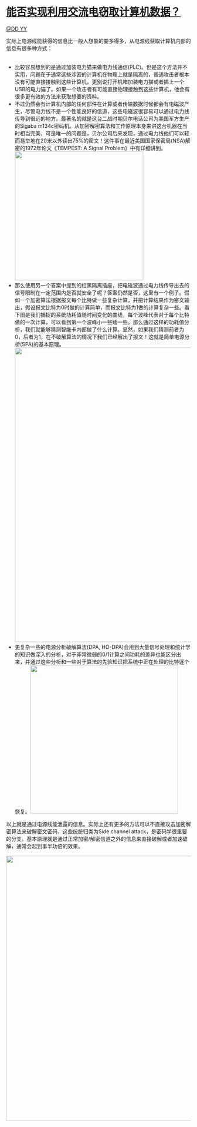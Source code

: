 
#  [能否实现利用交流电窃取计算机数据？](https://zhihu.com/questions/20713943)



[@DD YY](https://zhihu.com/people/3078f698e4c13265f12a364179033b8f)

实际上电源线能获得的信息比一般人想象的要多得多，从电源线获取计算机内部的信息有很多种方式：<br><br><ul><li>比较容易想到的是通过加装电力猫来做电力线通信(PLC)。但是这个方法并不实用，问题在于通常这些涉密的计算机在物理上就是隔离的，普通攻击者根本没有可能直接接触到这些计算机，更别说打开机箱加装电力猫或者插上一个USB的电力猫了。如果一个攻击者有可能直接物理接触到这些计算机，他会有很多更有效的方法来获取想要的资料。</li><li>不过仍然会有计算机内部的任何部件在计算或者传输数据时候都会有电磁波产生，尽管电力线不是一个性能良好的信道，这些电磁波很容易可以通过电力线传导到很远的地方。最著名的就是这台二战时期贝尔电话公司为美国军方生产的Sigaba m134c密码机。从加密解密算法和工作原理本身来讲这台机器在当时相当完美，可是唯一的问题是，贝尔公司后来发现，通过电力线他们可以轻而易举地在20米以外读出75%的密文！这件事在最近美国国家保密局(NSA)解密的1972年论文《TEMPEST: A Signal Problem》中有详细讲到。<img src="http://pic2.zhimg.com/50/91a2e456bb9c545ba87e569c3a679fad_b.jpg" data-rawwidth="350" data-rawheight="262" class="content_image" width="350"></li><li>那么使用另一个答案中提到的红黑隔离插座，把电磁波通过电力线传导出去的信号限制在一定范围内是否就安全了呢？答案仍然是否，这里有一个例子。假如一个加密算法根据报文每个比特做一些复杂计算，并把计算结果作为密文输出，假设报文比特为0时做的计算简单，而报文比特为1做的计算复杂一些。看下图是我们捕捉的系统功耗值随时间变化的曲线，每个波峰代表对于每个比特做的一次计算，可以看到第一个波峰小一些矮一些。那么通过这样的功耗值分析，我们就能够猜测智能卡内部做了什么计算。显然，如果我们猜测前者为0，后者为1，在不破解算法的情况下我们已经解出了报文！这就是简单电源分析(SPA)的基本原理。<img src="http://pic4.zhimg.com/50/e521180370499d1bc47f6c7690240973_b.jpg" data-rawwidth="800" data-rawheight="600" class="origin_image zh-lightbox-thumb" width="800" data-original="http://pic4.zhimg.com/50/e521180370499d1bc47f6c7690240973_r.jpg"></li><li>更复杂一些的电源分析破解算法(DPA, HO-DPA)会用到大量信号处理和统计学的知识做深入的分析，对于非常微弱的0/1计算之间功耗的差异也能区分出来，并通过这些分析和一些对于算法的先验知识把系统中正在处理的比特逐个恢复。<img src="http://pic3.zhimg.com/50/636b6f98be3ab4e84631627a856effc6_b.jpg" data-rawwidth="403" data-rawheight="125" class="content_image" width="403"></li></ul>以上就是通过电源线能泄露的信息。实际上还有更多的方法可以不直接攻击加密解密算法来破解密文密码，这些统统归类为Side channel attack，是密码学很重要的分支。基本原理就是通过正常加密/解密信道之外的信息来直接破解或者加速破解，通常会起到事半功倍的效果。<br><br><img src="http://pic1.zhimg.com/50/fc1be74daa6dbe2d819898776535ced4_b.jpg" data-rawwidth="720" data-rawheight="540" class="origin_image zh-lightbox-thumb" width="720" data-original="http://pic1.zhimg.com/50/fc1be74daa6dbe2d819898776535ced4_r.jpg">